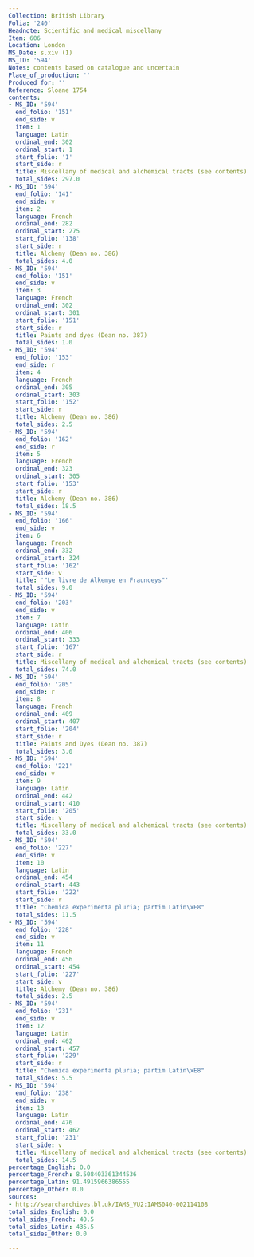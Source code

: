 ```yaml
---
Collection: British Library
Folia: '240'
Headnote: Scientific and medical miscellany
Item: 606
Location: London
MS_Date: s.xiv (1)
MS_ID: '594'
Notes: contents based on catalogue and uncertain
Place_of_production: ''
Produced_for: ''
Reference: Sloane 1754
contents:
- MS_ID: '594'
  end_folio: '151'
  end_side: v
  item: 1
  language: Latin
  ordinal_end: 302
  ordinal_start: 1
  start_folio: '1'
  start_side: r
  title: Miscellany of medical and alchemical tracts (see contents)
  total_sides: 297.0
- MS_ID: '594'
  end_folio: '141'
  end_side: v
  item: 2
  language: French
  ordinal_end: 282
  ordinal_start: 275
  start_folio: '138'
  start_side: r
  title: Alchemy (Dean no. 386)
  total_sides: 4.0
- MS_ID: '594'
  end_folio: '151'
  end_side: v
  item: 3
  language: French
  ordinal_end: 302
  ordinal_start: 301
  start_folio: '151'
  start_side: r
  title: Paints and dyes (Dean no. 387)
  total_sides: 1.0
- MS_ID: '594'
  end_folio: '153'
  end_side: r
  item: 4
  language: French
  ordinal_end: 305
  ordinal_start: 303
  start_folio: '152'
  start_side: r
  title: Alchemy (Dean no. 386)
  total_sides: 2.5
- MS_ID: '594'
  end_folio: '162'
  end_side: r
  item: 5
  language: French
  ordinal_end: 323
  ordinal_start: 305
  start_folio: '153'
  start_side: r
  title: Alchemy (Dean no. 386)
  total_sides: 18.5
- MS_ID: '594'
  end_folio: '166'
  end_side: v
  item: 6
  language: French
  ordinal_end: 332
  ordinal_start: 324
  start_folio: '162'
  start_side: v
  title: '"Le livre de Alkemye en Fraunceys"'
  total_sides: 9.0
- MS_ID: '594'
  end_folio: '203'
  end_side: v
  item: 7
  language: Latin
  ordinal_end: 406
  ordinal_start: 333
  start_folio: '167'
  start_side: r
  title: Miscellany of medical and alchemical tracts (see contents)
  total_sides: 74.0
- MS_ID: '594'
  end_folio: '205'
  end_side: r
  item: 8
  language: French
  ordinal_end: 409
  ordinal_start: 407
  start_folio: '204'
  start_side: r
  title: Paints and Dyes (Dean no. 387)
  total_sides: 3.0
- MS_ID: '594'
  end_folio: '221'
  end_side: v
  item: 9
  language: Latin
  ordinal_end: 442
  ordinal_start: 410
  start_folio: '205'
  start_side: v
  title: Miscellany of medical and alchemical tracts (see contents)
  total_sides: 33.0
- MS_ID: '594'
  end_folio: '227'
  end_side: v
  item: 10
  language: Latin
  ordinal_end: 454
  ordinal_start: 443
  start_folio: '222'
  start_side: r
  title: "Chemica experimenta pluria; partim Latin\xE8"
  total_sides: 11.5
- MS_ID: '594'
  end_folio: '228'
  end_side: v
  item: 11
  language: French
  ordinal_end: 456
  ordinal_start: 454
  start_folio: '227'
  start_side: v
  title: Alchemy (Dean no. 386)
  total_sides: 2.5
- MS_ID: '594'
  end_folio: '231'
  end_side: v
  item: 12
  language: Latin
  ordinal_end: 462
  ordinal_start: 457
  start_folio: '229'
  start_side: r
  title: "Chemica experimenta pluria; partim Latin\xE8"
  total_sides: 5.5
- MS_ID: '594'
  end_folio: '238'
  end_side: v
  item: 13
  language: Latin
  ordinal_end: 476
  ordinal_start: 462
  start_folio: '231'
  start_side: v
  title: Miscellany of medical and alchemical tracts (see contents)
  total_sides: 14.5
percentage_English: 0.0
percentage_French: 8.508403361344536
percentage_Latin: 91.4915966386555
percentage_Other: 0.0
sources:
- http://searcharchives.bl.uk/IAMS_VU2:IAMS040-002114108
total_sides_English: 0.0
total_sides_French: 40.5
total_sides_Latin: 435.5
total_sides_Other: 0.0

---
```

